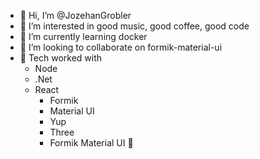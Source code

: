 - 👋 Hi, I’m @JozehanGrobler
- 👀 I’m interested in good music, good coffee, good code
- 🌱 I’m currently learning docker
- 💞️ I’m looking to collaborate on formik-material-ui
- 🤪 Tech worked with
  - Node
  - .Net
  - React
    - Formik
    - Material UI
    - Yup
    - Three
    - Formik Material UI 🤨

<!---
JozehanGrobler/JozehanGrobler is a ✨ special ✨ repository because its `README.md` (this file) appears on your GitHub profile.
You can click the Preview link to take a look at your changes.
--->
